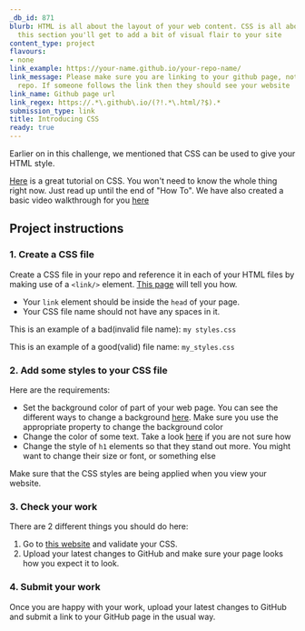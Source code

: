 ```yaml
---
_db_id: 871
blurb: HTML is all about the layout of your web content. CSS is all about style! In
  this section you'll get to add a bit of visual flair to your site
content_type: project
flavours:
- none
link_example: https://your-name.github.io/your-repo-name/
link_message: Please make sure you are linking to your github page, not just your
  repo. If someone follows the link then they should see your website
link_name: Github page url
link_regex: https://.*\.github\.io/(?!.*\.html/?$).*
submission_type: link
title: Introducing CSS
ready: true
---
```



Earlier on in this challenge, we mentioned that CSS can be used to give your HTML style.

[Here](https://www.w3schools.com/css/) is a great tutorial on CSS.  You won't need to know the whole thing right now. Just read up until the end of "How To". We have also created a basic video walkthrough for you [here](https://www.youtube.com/watch?v=qa1Dku46jrY)

## Project instructions

### 1. Create a CSS file 

Create a CSS file in your repo and reference it in each of your HTML files by making use of a `<link/>` element. [This page](https://www.w3schools.com/css/css_howto.asp) will tell you how.

- Your `link` element should be inside the `head` of your page.
- Your CSS file name should not have any spaces in it.
  
This is an example of a bad(invalid file name): `my styles.css` 

This is an example of a good(valid) file name: `my_styles.css`

### 2. Add some styles to your CSS file

Here are the requirements: 

- Set the background color of part of your web page. You can see the different ways to change a background [here](https://www.w3schools.com/css/css_background.asp). Make sure you use the appropriate property to change the background color
- Change the color of some text. Take a look [here](https://www.w3schools.com/css/css_text.asp) if you are not sure how 
- Change the style of `h1` elements so that they stand out more. You might want to change their size or font, or something else

Make sure that the CSS styles are being applied when you view your website.

### 3. Check your work

There are 2 different things you should do here:

1. Go to [this website](https://jigsaw.w3.org/css-validator/validator.html.en#validate_by_input) and validate your CSS.
2. Upload your latest changes to GitHub and make sure your page looks how you expect it to look.

### 4. Submit your work 

Once you are happy with your work, upload your latest changes to GitHub and submit a link to your GitHub page in the usual way.